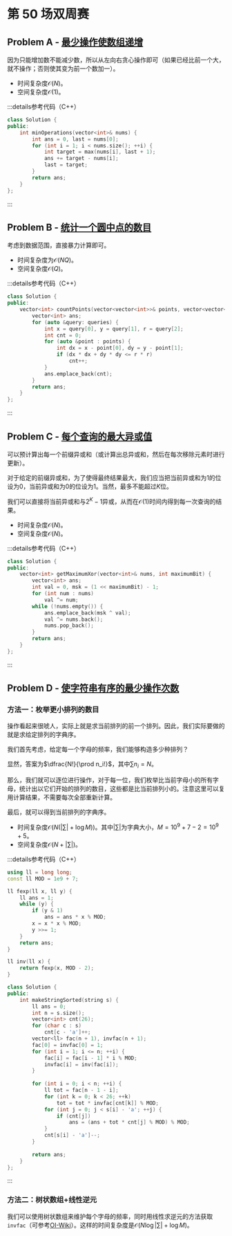 # 第 50 场双周赛

## Problem A - [最少操作使数组递增](https://leetcode.cn/problems/minimum-operations-to-make-the-array-increasing/)

因为只能增加数不能减少数，所以从左向右贪心操作即可（如果已经比前一个大，就不操作；否则使其变为前一个数加一）。

- 时间复杂度$\mathcal{O}(N)$。
- 空间复杂度$\mathcal{O}(1)$。

:::details参考代码（C++）

```cpp
class Solution {
public:
    int minOperations(vector<int>& nums) {
        int ans = 0, last = nums[0];
        for (int i = 1; i < nums.size(); ++i) {
            int target = max(nums[i], last + 1);
            ans += target - nums[i];
            last = target;
        }
        return ans;
    }
};
```

:::

## Problem B - [统计一个圆中点的数目](https://leetcode.cn/problems/queries-on-number-of-points-inside-a-circle/)

考虑到数据范围，直接暴力计算即可。

- 时间复杂度为$\mathcal{O}(NQ)$。
- 空间复杂度$\mathcal{O}(Q)$。

:::details参考代码（C++）

```cpp
class Solution {
public:
    vector<int> countPoints(vector<vector<int>>& points, vector<vector<int>>& queries) {
        vector<int> ans;
        for (auto &query: queries) {
            int x = query[0], y = query[1], r = query[2];
            int cnt = 0;
            for (auto &point : points) {
                int dx = x - point[0], dy = y - point[1];
                if (dx * dx + dy * dy <= r * r)
                    cnt++;
            }
            ans.emplace_back(cnt);
        }
        return ans;
    }
};
```

:::

## Problem C - [每个查询的最大异或值](https://leetcode.cn/problems/maximum-xor-for-each-query/)

可以预计算出每一个前缀异或和（或计算出总异或和，然后在每次移除元素时进行更新）。

对于给定的前缀异或和，为了使得最终结果最大，我们应当把当前异或和为$1$的位设为$0$，当前异或和为$0$的位设为$1$。当然，最多不能超过$K$位。

我们可以直接将当前异或和与$2^K-1$异或，从而在$\mathcal{O}(1)$时间内得到每一次查询的结果。

- 时间复杂度$\mathcal{O}(N)$。
- 空间复杂度$\mathcal{O}(N)$。

:::details参考代码（C++）

```cpp
class Solution {
public:
    vector<int> getMaximumXor(vector<int>& nums, int maximumBit) {
        vector<int> ans;
        int val = 0, msk = (1 << maximumBit) - 1;
        for (int num : nums)
            val ^= num;
        while (!nums.empty()) {
            ans.emplace_back(msk ^ val);
            val ^= nums.back();
            nums.pop_back();
        }
        return ans;
    }
};
```

:::

## Problem D - [使字符串有序的最少操作次数](https://leetcode.cn/problems/minimum-number-of-operations-to-make-string-sorted/)

### 方法一：枚举更小排列的数目

操作看起来很唬人，实际上就是求当前排列的前一个排列。因此，我们实际要做的就是求给定排列的字典序。

我们首先考虑，给定每一个字母的频率，我们能够构造多少种排列？

显然，答案为$\dfrac{N!}{\prod n_i!}$，其中$\sum n_i=N$。

那么，我们就可以逐位进行操作，对于每一位，我们枚举比当前字母小的所有字母，统计出以它们开始的排列的数目，这些都是比当前排列小的。注意这里可以复用计算结果，不需要每次全部重新计算。

最后，就可以得到当前排列的字典序。

- 时间复杂度$\mathcal{O}(N(|\sum|+\log M))$。其中$|\sum|$为字典大小，$M=10^9+7-2=10^9+5$。
- 空间复杂度$\mathcal{O}(N+|\sum|)$。

:::details参考代码（C++）

```cpp
using ll = long long;
const ll MOD = 1e9 + 7;

ll fexp(ll x, ll y) {
    ll ans = 1;
    while (y) {
        if (y & 1)
            ans = ans * x % MOD;
        x = x * x % MOD;
        y >>= 1;
    }
    return ans;
}

ll inv(ll x) {
    return fexp(x, MOD - 2);
}

class Solution {
public:
    int makeStringSorted(string s) {
        ll ans = 0;
        int n = s.size();
        vector<int> cnt(26);
        for (char c : s)
            cnt[c - 'a']++;
        vector<ll> fac(n + 1), invfac(n + 1);
        fac[0] = invfac[0] = 1;
        for (int i = 1; i <= n; ++i) {
            fac[i] = fac[i - 1] * i % MOD;
            invfac[i] = inv(fac[i]);
        }
        
        for (int i = 0; i < n; ++i) {
            ll tot = fac[n - 1 - i];
            for (int k = 0; k < 26; ++k)
                tot = tot * invfac[cnt[k]] % MOD;
            for (int j = 0; j < s[i] - 'a'; ++j) {
                if (cnt[j])
                    ans = (ans + tot * cnt[j] % MOD) % MOD;
            }
            cnt[s[i] - 'a']--;
        }
        
        return ans;
    }
};
```

:::

### 方法二：树状数组+线性逆元

我们可以使用树状数组来维护每个字母的频率，同时用线性求逆元的方法获取`invfac`（可参考[OI-Wiki](https://oi-wiki.org/math/inverse/#n)）。这样的时间复杂度是$\mathcal{O}(N\log|\sum|+\log M)$。
